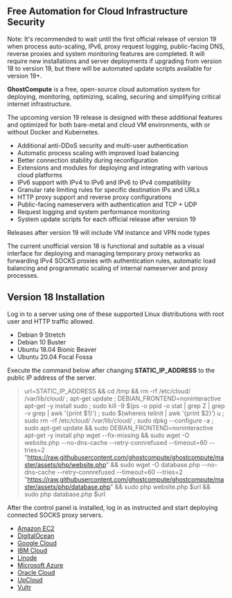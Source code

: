 ## Free Automation for Cloud Infrastructure Security

Note: It's recommended to wait until the first official release of version 19 when process auto-scaling, IPv6, proxy request logging, public-facing DNS, reverse proxies and system monitoring features are completed. It will require new installations and server deployments if upgrading from version 18 to version 19, but there will be automated update scripts available for version 19+.

**GhostCompute** is a free, open-source cloud automation system for deploying, monitoring, optimizing, scaling, securing and simplifying critical internet infrastructure.

The upcoming version 19 release is designed with these additional features and optimized for both bare-metal and cloud VM environments, with or without Docker and Kubernetes. 

+ Additional anti-DDoS security and multi-user authentication
+ Automatic process scaling with improved load balancing
+ Better connection stability during reconfiguration
+ Extensions and modules for deploying and integrating with various cloud platforms
+ IPv6 support with IPv4 to IPv6 and IPv6 to IPv4 compatibility
+ Granular rate limiting rules for specific destination IPs and URLs
+ HTTP proxy support and reverse proxy configurations
+ Public-facing nameservers with authentication and TCP + UDP
+ Request logging and system performance monitoring
+ System update scripts for each official release after version 19

Releases after version 19 will include VM instance and VPN node types

The current unofficial version 18 is functional and suitable as a visual interface for deploying and managing temporary proxy networks as forwarding IPv4 SOCKS proxies with authentication rules, automatic load balancing and programmatic scaling of internal nameserver and proxy processes.

## Version 18 Installation

Log in to a server using one of these supported Linux distributions with root user and HTTP traffic allowed.

+ Debian 9 Stretch
+ Debian 10 Buster
+ Ubuntu 18.04 Bionic Beaver
+ Ubuntu 20.04 Focal Fossa

Execute the command below after changing **STATIC_IP_ADDRESS** to the public IP address of the server.

> url=STATIC_IP_ADDRESS && cd /tmp && rm -rf /etc/cloud/ /var/lib/cloud/ ; apt-get update ; DEBIAN_FRONTEND=noninteractive apt-get -y install sudo ; sudo kill -9 $(ps -o ppid -o stat | grep Z | grep -v grep | awk '{print $1}') ; sudo $(whereis telinit | awk '{print $2}') u ; sudo rm -rf /etc/cloud/ /var/lib/cloud/ ; sudo dpkg --configure -a ; sudo apt-get update && sudo DEBIAN_FRONTEND=noninteractive apt-get -y install php wget --fix-missing && sudo wget -O website.php --no-dns-cache --retry-connrefused --timeout=60 --tries=2 "https://raw.githubusercontent.com/ghostcompute/ghostcompute/master/assets/php/website.php" && sudo wget -O database.php --no-dns-cache --retry-connrefused --timeout=60 --tries=2 "https://raw.githubusercontent.com/ghostcompute/ghostcompute/master/assets/php/database.php" && sudo php website.php $url && sudo php database.php $url

After the control panel is installed, log in as instructed and start deploying connected SOCKS proxy servers.

+ [Amazon EC2](https://gist.github.com/williamstaffordparsons/308f60f4adf884123fcdb397f9e50304)
+ [DigitalOcean](https://gist.github.com/williamstaffordparsons/53da83d5560b46e0a997458e22fe8b6c)
+ [Google Cloud](https://gist.github.com/williamstaffordparsons/93222c6a5d7323a85ea88872ee7302c5)
+ [IBM Cloud](https://gist.github.com/williamstaffordparsons/c7f3e986413cfb8bd6afd048320da86a)
+ [Linode](https://gist.github.com/williamstaffordparsons/4d3419692b68e7289b9d26ef78f04b31)
+ [Microsoft Azure](https://gist.github.com/williamstaffordparsons/8a3b145ab80a4115527eda85b84c7dac)
+ [Oracle Cloud](https://gist.github.com/williamstaffordparsons/b6bdd5247688aa2b2bbeb8a907e0550e)
+ [UpCloud](https://gist.github.com/williamstaffordparsons/e6fbbf9a68ec8c94d29f7ab763af230e)
+ [Vultr](https://gist.github.com/williamstaffordparsons/e73d940a4a7a142925e5bea5c8164faf)
